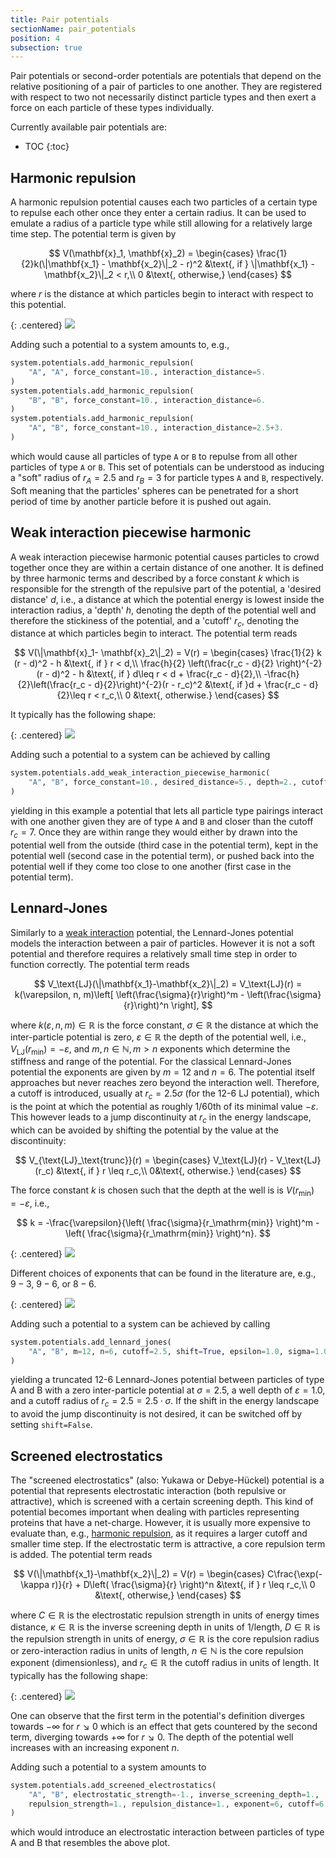 ```yaml
---
title: Pair potentials
sectionName: pair_potentials
position: 4
subsection: true
---
```


Pair potentials or second-order potentials are potentials that depend on the relative positioning of a pair of particles to one another. They are registered with respect to two not necessarily distinct particle types and then exert a force on each particle of these types individually.

Currently available pair potentials are:
* TOC
{:toc}

## Harmonic repulsion

A harmonic repulsion potential causes each two particles of a certain type to repulse each other once they enter a certain radius. It can be used to emulate a radius of a particle type while still allowing for a relatively large time step. The potential term is given by

$$
V(\mathbf{x}_1, \mathbf{x}_2) = \begin{cases}
\frac{1}{2}k(\|\mathbf{x_1} - \mathbf{x_2}\|_2 - r)^2 &\text{, if } \|\mathbf{x_1} - \mathbf{x_2}\|_2 < r,\\
0 &\text{, otherwise,}
\end{cases}
$$

where $r$ is the distance at which particles begin to interact with respect to this potential.

{: .centered}
![](assets/potentials/harmonic_repulsion.png)

Adding such a potential to a system amounts to, e.g.,
```python
system.potentials.add_harmonic_repulsion(
    "A", "A", force_constant=10., interaction_distance=5.
)
system.potentials.add_harmonic_repulsion(
    "B", "B", force_constant=10., interaction_distance=6.
)
system.potentials.add_harmonic_repulsion(
    "A", "B", force_constant=10., interaction_distance=2.5+3.
)
```
which would cause all particles of type `A` or `B` to repulse from all other particles of type `A` or `B`. This set of potentials can be understood as inducing a "soft" radius of $r_A = 2.5$ and $r_B=3$ for particle types `A` and `B`, respectively. Soft meaning that the particles' spheres can be penetrated for a short period of time by another particle before it is pushed out again.

## Weak interaction piecewise harmonic

A weak interaction piecewise harmonic potential causes particles to crowd together once they are within a certain distance of one another. It is defined by three harmonic terms and described by a force constant $k$ which is responsible for the strength of the repulsive part of the potential, a 'desired distance' $d$, i.e., a distance at which the potential energy is lowest inside the interaction radius, a 'depth' $h$, denoting the depth of the potential well and therefore the stickiness of the potential, and a 'cutoff' $r_c$, denoting the distance at which particles begin to interact. The potential term reads

$$
V(\|\mathbf{x}_1- \mathbf{x}_2\|_2) = V(r) = \begin{cases}
\frac{1}{2} k (r - d)^2 - h &\text{, if } r < d,\\
\frac{h}{2} \left(\frac{r_c - d}{2} \right)^{-2} (r - d)^2 - h &\text{, if } d\leq r < d + \frac{r_c - d}{2},\\
-\frac{h}{2}\left(\frac{r_c - d}{2}\right)^{-2}(r - r_c)^2 &\text{, if }d + \frac{r_c - d}{2}\leq r < r_c,\\
0 &\text{, otherwise.}
\end{cases}
$$

It typically has the following shape:

{: .centered}
![](assets/potentials/harmonic_interaction.png)

Adding such a potential to a system can be achieved by calling
```python
system.potentials.add_weak_interaction_piecewise_harmonic(
    "A", "B", force_constant=10., desired_distance=5., depth=2., cutoff=7.
)
```
yielding in this example a potential that lets all particle type pairings interact with one another given they are of type `A` and `B` and closer than the cutoff $r_c=7$. Once they are within range they would either by drawn into the potential well from the outside (third case in the potential term), kept in the potential well (second case in the potential term), or pushed back into the potential well if they come too close to one another (first case in the potential term).

## Lennard-Jones

Similarly to a [weak interaction](#weak-interaction-piecewise-harmonic) potential, the Lennard-Jones potential models the interaction between a pair of particles. However it is not a soft potential and therefore requires a relatively small time step in order to function correctly. The potential term reads

$$
V_\text{LJ}(\|\mathbf{x_1}-\mathbf{x_2}\|_2) = V_\text{LJ}(r) = k(\varepsilon, n, m)\left[ \left(\frac{\sigma}{r}\right)^m - \left(\frac{\sigma}{r}\right)^n \right],
$$

where $k(\varepsilon, n, m)\in\mathbb{R}$ is the force constant, $\sigma\in\mathbb{R}$ the distance at which the inter-particle potential is zero, $\varepsilon\in\mathbb{R}$ the depth of the potential well, i.e., $V_\text{LJ}(r_\text{min})=-\varepsilon$, and $m,n\in\mathbb{N}, m>n$ exponents which determine the stiffness and range of the potential. For the classical Lennard-Jones potential the exponents are given by $m=12$ and $n=6$.
The potential itself approaches but never reaches zero beyond the interaction well. Therefore, a cutoff is introduced, usually at $r_c=2.5\sigma$ (for the 12-6 LJ potential), which is the point at which the potential as roughly $1/60$th of its minimal value $-\varepsilon$. This however leads to a jump discontinuity at $r_c$ in the energy landscape, which can be avoided by shifting the potential by the value at the discontinuity:

$$
V_{\text{LJ}_\text{trunc}}(r) = \begin{cases} V_\text{LJ}(r)  - V_\text{LJ}(r_c) &\text{, if } r \leq r_c,\\ 0&\text{, otherwise.} \end{cases}
$$

The force constant $k$ is chosen such that the depth at the well is is $V(r_\mathrm{min}) = -\varepsilon$, i.e.,

$$
k = -\frac{\varepsilon}{\left( \frac{\sigma}{r_\mathrm{min}} \right)^m - \left( \frac{\sigma}{r_\mathrm{min}} \right)^n}.
$$

{: .centered}
![](assets/potentials/lennard_jones_12_6.png)

Different choices of exponents that can be found in the literature are, e.g., $9-3$, $9-6$, or  $8-6$.

{: .centered}
![](assets/potentials/lennard_jones.png)

Adding such a potential to a system can be achieved by calling
```python
system.potentials.add_lennard_jones(
    "A", "B", m=12, n=6, cutoff=2.5, shift=True, epsilon=1.0, sigma=1.0)
)
```
yielding a truncated 12-6 Lennard-Jones potential between particles of type A and B with a zero inter-particle potential at $\sigma=2.5$, a well depth of $\varepsilon=1.0$, and a cutoff radius of $r_c=2.5 = 2.5\cdot\sigma$. If the shift in the energy landscape to avoid the jump discontinuity is not desired, it can be switched off by setting `shift=False`.

## Screened electrostatics

The "screened electrostatics" (also: Yukawa or Debye-Hückel) potential is a potential that represents electrostatic interaction (both repulsive or attractive), which is screened with a certain screening depth. This kind of potential becomes important when dealing with particles representing proteins that have a net-charge. However, it is usually more expensive to evaluate than, e.g., [harmonic repulsion](#harmonic-repulsion), as it requires a larger cutoff and smaller time step. If the electrostatic term is attractive, a core repulsion term is added. The potential term reads

$$
V(\|\mathbf{x_1}-\mathbf{x_2}\|_2) = V(r) = \begin{cases}
C\frac{\exp(-\kappa r)}{r} + D\left( \frac{\sigma}{r} \right)^n &\text{, if } r \leq r_c,\\
0 &\text{, otherwise,}
\end{cases}
$$

where $C\in\mathbb{R}$ is the electrostatic repulsion strength in units of energy times distance, $\kappa\in\mathbb{R}$ is the inverse screening depth in units of 1/length, $D\in\mathbb{R}$ is the repulsion strength in units of energy, $\sigma\in\mathbb{R}$ is the core repulsion radius or zero-interaction radius in units of length, $n\in\mathbb{N}$ is the core repulsion exponent (dimensionless), and $r_c\in\mathbb{R}$ the cutoff radius in units of length. It typically has the following shape:

{: .centered}
![](assets/potentials/screened_electrostatic.png)

One can observe that the first term in the potential's definition diverges towards $-\infty$ for $r\searrow 0$ which is an effect that gets countered by the second term, diverging towards $+\infty$ for $r\searrow 0$. The depth of the potential well increases with an increasing exponent $n$.

Adding such a potential to a system amounts to
```python
system.potentials.add_screened_electrostatics(
    "A", "B", electrostatic_strength=-1., inverse_screening_depth=1.,
    repulsion_strength=1., repulsion_distance=1., exponent=6, cutoff=6.
)
```
which would introduce an electrostatic interaction between particles of type A and B that resembles the above plot.
